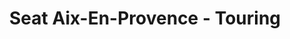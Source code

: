 ---
title: "Seat Aix-En-Provence - Touring"
url: /aix-en-provence/seat-aix-en-provence-touring/
shop: Autohaus
---